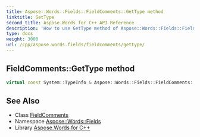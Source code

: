 ```yaml
---
title: Aspose::Words::Fields::FieldComments::GetType method
linktitle: GetType
second_title: Aspose.Words for C++ API Reference
description: 'How to use GetType method of Aspose::Words::Fields::FieldComments class in C++.'
type: docs
weight: 3000
url: /cpp/aspose.words.fields/fieldcomments/gettype/
---
```

## FieldComments::GetType method




```cpp
virtual const System::TypeInfo & Aspose::Words::Fields::FieldComments::GetType() const override
```

## See Also

* Class [FieldComments](../)
* Namespace [Aspose::Words::Fields](../../)
* Library [Aspose.Words for C++](../../../)
